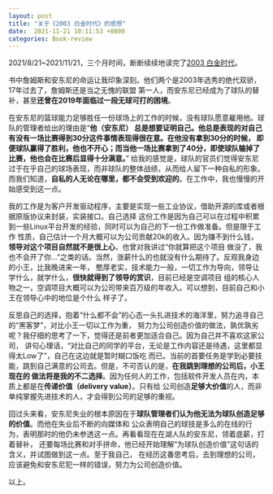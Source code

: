 ```yaml
---
layout: post
title: "关于《2003 白金时代》的感想"
date:  2021-11-21 10:11:53 +0800
categories: Book-review
---
```


2021/8/21~2021/11/21，三个月时间，断断续续地读完了[2003 白金时代](https://book.douban.com/subject/35476839/)。

书中詹姆斯和安东尼的命运让我印象深刻。他们两个是2003年选秀的绝代双骄，17年过去了，詹姆斯还是当之无愧的联盟
第一人，而安东尼已经成为了球队的替补，甚至**还曾在2019年面临过一段无球可打的困境**。

在安东尼的篮球能力足够胜任一份球场上的工作的时候，没有球队愿意雇用他。球队的管理者给出的理由是“**他（安东尼）
总是想要证明自己。他总是表现的对自己有没有一场比赛得到30分这件事情表现得很在意。在他没有拿到30分的时候，
即便球队赢得了胜利，他也不开心；而当他一场比赛拿到了40分，即使球队输掉了比赛，他也会在比赛后显得十分满意。**”
给我的感觉是，球队的官员们觉得安东尼过于在乎自己的球场表现，而非球队的整体战绩，从而给人留下一种自私的形象。
而我们知道，**自私的人无论在哪里，都不会受到欢迎的**。在工作中，我也慢慢的开始感受到这一点。

我的工作是为客户开发驱动程序，主要是实现一些工业协议，借助开源的库或者根据原版协议来封装，实装接口。自己选择
这份工作是因为自己可以在过程中积累到一些Linux平台开发的经验，同时可以为自己的下一份工作做准备。但是限于工作
性质，自己估计一个月大概可以为公司贡献20k的收入。因为赚不到什么钱，**领导对这个项目自然就不是很上心**，也曾对我讲过“你就算把这个项目
做没了，我也不会开了你...”之类的话。当然，涨薪什么的也就没有什么期待了。反观我身边的小王，比我晚进来一年，
憨厚老实，技术能力一般，一切工作为导向，领导让学什么，就学什么，**很快就得到了领导的赏识**，目前已经是空调项目
组的核心人物之一，空调项目大概可以为公司带来百万级的年收入。可以想到，目前自己和小王在领导心中的地位是个什么
样子了。

反思自己的选择，抱着“什么都不会”的心态一头扎进技术的海洋里，努力追寻自己的“黑客梦”，对比小王一切以工作为重，
努力为公司创造价值的做法，孰优孰劣呢？我仔细的思考了一下，觉得还是前者更加适合自己。因为自己并不喜欢这家公司，
讲句心理话，“对比自己的同学的平台，无论是工作内容还是待遇，这里都显得太Low了”，自己在这边就是暂时糊口饭吃
而已。当前的首要任务是学到必要技能，跳到自己满意的公司去。但是，不可否认的是，**在我跳到理想的公司后，小王现在的
做法将是我的不二选择**。因为任何人的工作，包括软件开发人员在内，本质上都是在**传递价值（delivery value）**。只有给
公司创造**足够大价值**的人，而非单纯掌握先进技术的人，才会得到公司的足够的重视。

回过头来看，安东尼失业的根本原因在于**球队管理者们认为他无法为球队创造足够的价值**。而他在失业后不断的向媒体和
公众表明自己的球技是多么的在线的行为，表明那时的他仍未参透这一点。再看看现在在湖人队的安东尼，领着底薪，打着替补，
还要每场比赛和对手拼命，他已经开始理解“为球队创造价值”这句话的含义，并试图做到这一点。至于我自己，
在经历这番思考后，去到理想的公司，应该避免和安东尼犯一样的错误，努力为公司创造价值。

以上。

